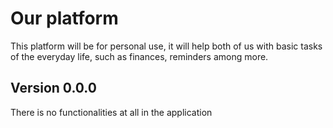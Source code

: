 # Our platform

This platform will be for personal use, it will help both of us with basic tasks of the everyday life, such as finances, reminders among more.

## Version 0.0.0

There is no functionalities at all in the application